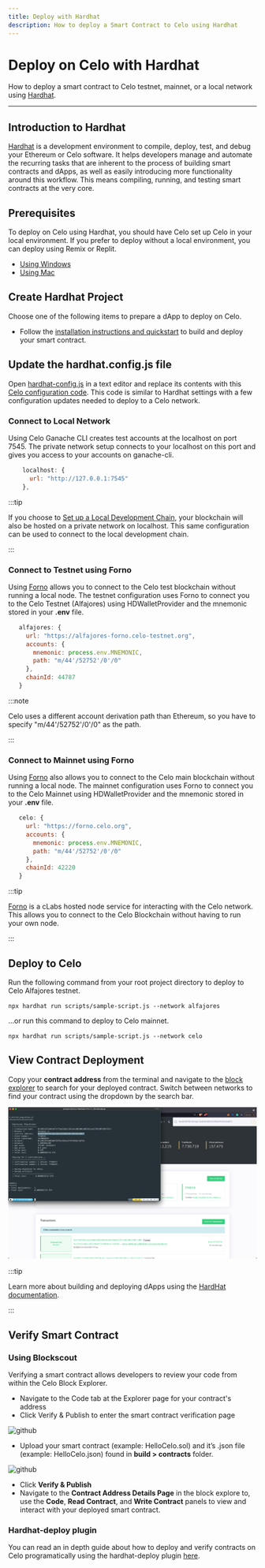 ```yaml
---
title: Deploy with Hardhat
description: How to deploy a Smart Contract to Celo using Hardhat
---
```


# Deploy on Celo with Hardhat

How to deploy a smart contract to Celo testnet, mainnet, or a local network using [Hardhat](https://hardhat.org/).

___

## Introduction to Hardhat

[Hardhat](https://hardhat.org/) is a development environment to compile, deploy, test, and debug your Ethereum or Celo software. It helps developers manage and automate the recurring tasks that are inherent to the process of building smart contracts and dApps, as well as easily introducing more functionality around this workflow. This means compiling, running, and testing smart contracts at the very core.

## Prerequisites

To deploy on Celo using Hardhat, you should have Celo set up Celo in your local environment. If you prefer to deploy without a local environment, you can deploy using Remix or Replit.

* [Using Windows](./develop-on-windows.md)
* [Using Mac](./using-mac.md)

## Create Hardhat Project

Choose one of the following items to prepare a dApp to deploy on Celo.

* Follow the [installation instructions and quickstart](https://hardhat.org/getting-started/#installation) to build and deploy your smart contract. 

## Update the hardhat.config.js file

Open [hardhat-config.js](https://hardhat.org/config/) in a text editor and replace its contents with this [Celo configuration code](https://github.com/celo-org/DevRel/blob/main/configuration/hardhat.config.js). This code is similar to Hardhat settings with a few configuration updates needed to deploy to a Celo network.

### Connect to Local Network

Using Celo Ganache CLI creates test accounts at the localhost on port 7545. The private network setup connects to your localhost on this port and gives you access to your accounts on ganache-cli.

```js
    localhost: {
      url: "http://127.0.0.1:7545"
    },
```

:::tip

If you choose to [Set up a Local Development Chain](./walkthroughs/development-chain.md), your blockchain will also be hosted on a private network on localhost. This same configuration can be used to connect to the local development chain.

:::

### Connect to Testnet using Forno

Using [Forno](./forno/index.md) allows you to connect to the Celo test blockchain without running a local node. The testnet configuration uses Forno to connect you to the Celo Testnet (Alfajores) using HDWalletProvider and the mnemonic stored in your **.env** file.

```js
   alfajores: {
     url: "https://alfajores-forno.celo-testnet.org",
     accounts: {
       mnemonic: process.env.MNEMONIC,
       path: "m/44'/52752'/0'/0"
     },
     chainId: 44787
   }
```

:::note

Celo uses a different account derivation path than Ethereum, so you have to specify "m/44'/52752'/0'/0" as the path.

:::

### Connect to Mainnet using Forno

Using [Forno](./forno/index.md) also allows you to connect to the Celo main blockchain without running a local node. The mainnet configuration uses Forno to connect you to the Celo Mainnet using HDWalletProvider and the mnemonic stored in your **.env** file.

```js
   celo: {
     url: "https://forno.celo.org",
     accounts: {
       mnemonic: process.env.MNEMONIC,
       path: "m/44'/52752'/0'/0"
     },
     chainId: 42220
   }
```

:::tip

[Forno](./forno/index.md) is a cLabs hosted node service for interacting with the Celo network. This allows you to connect to the Celo Blockchain without having to run your own node.

:::

## Deploy to Celo

Run the following command from your root project directory to deploy to Celo Alfajores testnet.

```shell
npx hardhat run scripts/sample-script.js --network alfajores
```
...or run this command to deploy to Celo mainnet.

```shell
npx hardhat run scripts/sample-script.js --network celo
```

## View Contract Deployment

Copy your **contract address** from the terminal and navigate to the [block explorer](https://explorer.celo.org/) to search for your deployed contract. Switch between networks to find your contract using the dropdown by the search bar.

![github](/img/doc-images/deploy-hardhat/image1.png)

:::tip

Learn more about building and deploying dApps using the <a href="https://hardhat.org/">HardHat documentation</a>.

:::

## Verify Smart Contract

### Using Blockscout

Verifying a smart contract allows developers to review your code from within the Celo Block Explorer.

* Navigate to the Code tab at the Explorer page for your contract's address
* Click Verify & Publish to enter the smart contract verification page

![github](/img/doc-images/deploy-hardhat/image2.png)

* Upload your smart contract (example: HelloCelo.sol) and it’s .json file (example: HelloCelo.json) found in **build > contracts** folder.

![github](/img/doc-images/deploy-hardhat/image3.png)

* Click **Verify & Publish**
* Navigate to the **Contract Address Details Page** in the block explore to, use the **Code**, **Read Contract**, and **Write Contract** panels to view and interact with your deployed smart contract.

### Hardhat-deploy plugin

You can read an in depth guide about how to deploy and verify contracts on Celo programatically using the hardhat-deploy plugin [here](/blog/hardhat-deploy-verify).